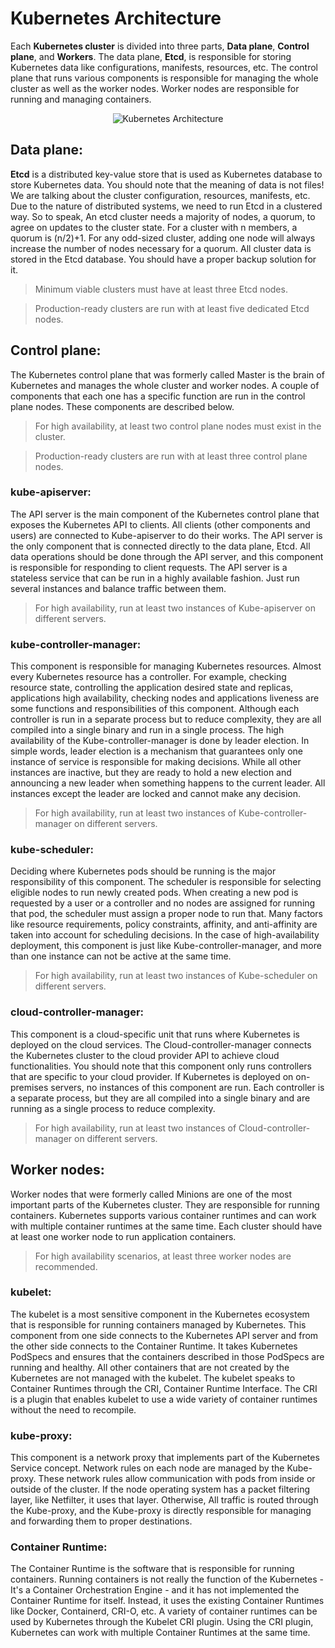 # Kubernetes Architecture

Each **Kubernetes cluster** is divided into three parts, **Data plane**, **Control plane**, and **Workers**. The data plane, **Etcd**, is responsible for storing Kubernetes data like configurations, manifests, resources, etc. The control plane that runs various components is responsible for managing the whole cluster as well as the worker nodes. Worker nodes are responsible for running and managing containers.

<p align="center">
  <img alt="Kubernetes Architecture" src="/assets/contents/concepts/architecture/architecture.png">
</p>

## <a name="data-plane">Data plane:</a>

**Etcd** is a distributed key-value store that is used as Kubernetes database to store Kubernetes data. You should note that the meaning of data is not files! We are talking about the cluster configuration, resources, manifests, etc. Due to the nature of distributed systems, we need to run Etcd in a clustered way. So to speak, An etcd cluster needs a majority of nodes, a quorum, to agree on updates to the cluster state. For a cluster with n members, a quorum is (n/2)+1. For any odd-sized cluster, adding one node will always increase the number of nodes necessary for a quorum. All cluster data is stored in the Etcd database. You should have a proper backup solution for it.

> Minimum viable clusters must have at least three Etcd nodes.

> Production-ready clusters are run with at least five dedicated Etcd nodes.

## <a name="control-plane">Control plane:</a>

The Kubernetes control plane that was formerly called Master is the brain of Kubernetes and manages the whole cluster and worker nodes. A couple of components that each one has a specific function are run in the control plane nodes. These components are described below.

> For high availability, at least two control plane nodes must exist in the cluster.

> Production-ready clusters are run with at least three control plane nodes.

### <a name="kube-apiserver">kube-apiserver:</a>

The API server is the main component of the Kubernetes control plane that exposes the Kubernetes API to clients. All clients (other components and users) are connected to Kube-apiserver to do their works. The API server is the only component that is connected directly to the data plane, Etcd. All data operations should be done through the API server, and this component is responsible for responding to client requests. The API server is a stateless service that can be run in a highly available fashion. Just run several instances and balance traffic between them.

> For high availability, run at least two instances of Kube-apiserver on different servers.

### <a name="kube-controller-manager">kube-controller-manager:</a>

This component is responsible for managing Kubernetes resources. Almost every Kubernetes resource has a controller. For example, checking resource state, controlling the application desired state and replicas, applications high availability, checking nodes and applications liveness are some functions and responsibilities of this component. Although each controller is run in a separate process but to reduce complexity, they are all compiled into a single binary and run in a single process. The high availability of the Kube-controller-manager is done by leader election. In simple words, leader election is a mechanism that guarantees only one instance of service is responsible for making decisions. While all other instances are inactive, but they are ready to hold a new election and announcing a new leader when something happens to the current leader. All instances except the leader are locked and cannot make any decision.

> For high availability, run at least two instances of Kube-controller-manager on different servers.

### <a name="kube-scheduler">kube-scheduler:</a>

Deciding where Kubernetes pods should be running is the major responsibility of this component. The scheduler is responsible for selecting eligible nodes to run newly created pods. When creating a new pod is requested by a user or a controller and no nodes are assigned for running that pod, the scheduler must assign a proper node to run that. Many factors like resource requirements, policy constraints, affinity, and anti-affinity are taken into account for scheduling decisions. In the case of high-availability deployment, this component is just like Kube-controller-manager, and more than one instance can not be active at the same time.

> For high availability, run at least two instances of Kube-scheduler on different servers.

### <a name="cloud-controller-manager">cloud-controller-manager:</a>

This component is a cloud-specific unit that runs where Kubernetes is deployed on the cloud services. The Cloud-controller-manager connects the Kubernetes cluster to the cloud provider API to achieve cloud functionalities. You should note that this component only runs controllers that are specific to your cloud provider. If Kubernetes is deployed on on-premises servers, no instances of this component are run. Each controller is a separate process, but they are all compiled into a single binary and are running as a single process to reduce complexity.

> For high availability, run at least two instances of Cloud-controller-manager on different servers.

## <a name="worker-nodes">Worker nodes:</a>

Worker nodes that were formerly called Minions are one of the most important parts of the Kubernetes cluster. They are responsible for running containers. Kubernetes supports various container runtimes and can work with multiple container runtimes at the same time. Each cluster should have at least one worker node to run application containers.

> For high availability scenarios, at least three worker nodes are recommended.

### <a name="kubelet">kubelet:</a>

The kubelet is a most sensitive component in the Kubernetes ecosystem that is responsible for running containers managed by Kubernetes. This component from one side connects to the Kubernetes API server and from the other side connects to the Container Runtime. It takes Kubernetes PodSpecs and ensures that the containers described in those PodSpecs are running and healthy. All other containers that are not created by the Kubernetes are not managed with the kubelet. The kubelet speaks to Container Runtimes through the CRI, Container Runtime Interface. The CRI is a plugin that enables kubelet to use a wide variety of container runtimes without the need to recompile.

### <a name="kube-proxy">kube-proxy:</a>

This component is a network proxy that implements part of the Kubernetes Service concept. Network rules on each node are managed by the Kube-proxy. These network rules allow communication with pods from inside or outside of the cluster. If the node operating system has a packet filtering layer, like Netfilter, it uses that layer. Otherwise, All traffic is routed through the Kube-proxy, and the Kube-proxy is directly responsible for managing and forwarding them to proper destinations.

### <a name="container-runtime">Container Runtime:</a>

The Container Runtime is the software that is responsible for running containers. Running containers is not really the function of the Kubernetes - It's a Container Orchestration Engine - and it has not implemented the Container Runtime for itself. Instead, it uses the existing Container Runtimes like Docker, Containerd, CRI-O, etc. A variety of container runtimes can be used by Kubernetes through the Kubelet CRI plugin. Using the CRI plugin, Kubernetes can work with multiple Container Runtimes at the same time.
